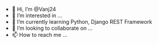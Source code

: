 - 👋 Hi, I’m @Vanj24
- 👀 I’m interested in ...
- 🌱 I’m currently learning Python, Django REST Framework
- 💞️ I’m looking to collaborate on ...
- 📫 How to reach me ...

<!---
Vanj24/Vanj24 is a ✨ special ✨ repository because its `README.md` (this file) appears on your GitHub profile.
You can click the Preview link to take a look at your changes.
--->
